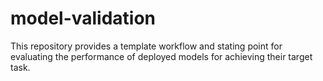 # model-validation
This repository provides a template workflow and stating point for evaluating the performance of deployed models for achieving their target task.
